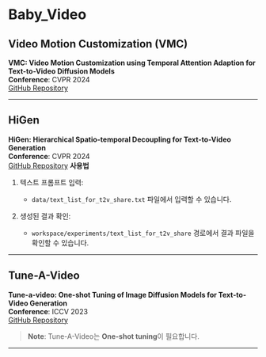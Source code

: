 # Baby_Video

## Video Motion Customization (VMC)
**VMC: Video Motion Customization using Temporal Attention Adaption for Text-to-Video Diffusion Models**  
**Conference**: CVPR 2024  
[GitHub Repository](https://github.com/HyeonHo99/Video-Motion-Customization)

---

## HiGen
**HiGen: Hierarchical Spatio-temporal Decoupling for Text-to-Video Generation**  
**Conference**: CVPR 2024  
[GitHub Repository](https://github.com/ali-vilab/VGen?tab=readme-ov-file)
**사용법**
1. 텍스트 프롬프트 입력:
    - `data/text_list_for_t2v_share.txt` 파일에서 입력할 수 있습니다.

2. 생성된 결과 확인:
    - `workspace/experiments/text_list_for_t2v_share` 경로에서 결과 파일을 확인할 수 있습니다.


---

## Tune-A-Video
**Tune-a-video: One-shot Tuning of Image Diffusion Models for Text-to-Video Generation**  
**Conference**: ICCV 2023  
[GitHub Repository](https://github.com/showlab/Tune-A-Video)
> **Note**: Tune-A-Video는 **One-shot tuning**이 필요합니다.
---

